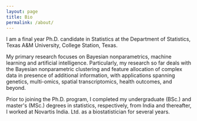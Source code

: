 ```yaml
---
layout: page
title: Bio
permalink: /about/
---
```


I am a final year Ph.D. candidate in Statistics at the Department of Statistics, Texas A&M University, College Station, Texas. 

My primary research focuses on Bayesian nonparametrics, machine learning and artificial intelligence. Particularly, my research so far deals with the Bayesian nonparametric clustering and feature allocation of complex data in presence of additional information, with applications spanning genetics, multi-omics, spatial transcriptomics, health outcomes, and beyond.

Prior to joining the Ph.D. program, I completed my undergraduate (BSc.) and master's (MSc.) degrees in statistics, respectively, from India and thereafter, I worked at Novartis India. Ltd. as a biostatistician for several years. 
